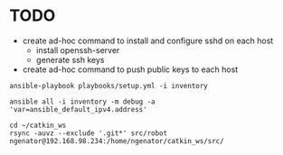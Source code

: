 # TODO

* create ad-hoc command to install and configure sshd on each host
  * install openssh-server
  * generate ssh keys
* create ad-hoc command to push public keys to each host

```
ansible-playbook playbooks/setup.yml -i inventory
```


```
ansible all -i inventory -m debug -a 'var=ansible_default_ipv4.address'
```

```
cd ~/catkin_ws
rsync -auvz --exclude '.git*' src/robot ngenator@192.168.98.234:/home/ngenator/catkin_ws/src/
```